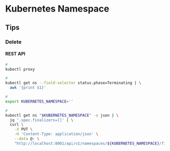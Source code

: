 # Kubernetes Namespace

## Tips

### Delete

#### REST API

```sh
#
kubectl proxy

#
kubectl get ns --field-selector status.phase=Terminating | \
  awk '{print $1}'

#
export KUBERNETES_NAMESPACE=''

#
kubectl get ns "$KUBERNETES_NAMESPACE" -o json | \
  jq '.spec.finalizers=[]' | \
  curl \
    -X PUT \
    -H 'Content-Type: application/json' \
    --data @- \
    "http://localhost:8001/api/v1/namespaces/${KUBERNETES_NAMESPACE}/finalize"
```
